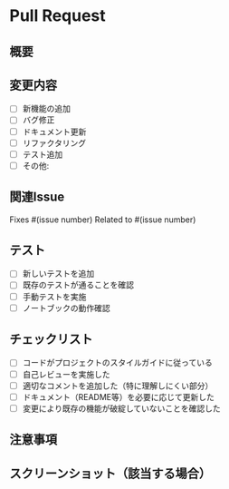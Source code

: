 # Pull Request

## 概要
<!-- このPRの目的と変更内容を簡潔に説明してください -->

## 変更内容
<!-- 変更した内容を具体的に記載してください -->
- [ ] 新機能の追加
- [ ] バグ修正
- [ ] ドキュメント更新
- [ ] リファクタリング
- [ ] テスト追加
- [ ] その他: 

## 関連Issue
<!-- 関連するIssueがあれば記載してください -->
Fixes #(issue number)
Related to #(issue number)

## テスト
<!-- 実施したテストについて記載してください -->
- [ ] 新しいテストを追加
- [ ] 既存のテストが通ることを確認
- [ ] 手動テストを実施
- [ ] ノートブックの動作確認

## チェックリスト
- [ ] コードがプロジェクトのスタイルガイドに従っている
- [ ] 自己レビューを実施した
- [ ] 適切なコメントを追加した（特に理解しにくい部分）
- [ ] ドキュメント（README等）を必要に応じて更新した
- [ ] 変更により既存の機能が破綻していないことを確認した

## 注意事項
<!-- レビュアーが注意すべき点があれば記載してください -->

## スクリーンショット（該当する場合）
<!-- UI変更やグラフ出力の変更がある場合は画像を添付してください -->